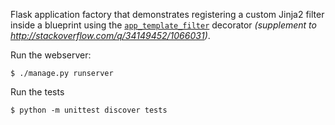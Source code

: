 Flask application factory that demonstrates registering a custom Jinja2 filter inside a blueprint using the [`app_template_filter`](http://flask.pocoo.org/docs/0.10/api/#flask.Blueprint.app_template_filter) decorator *(supplement to http://stackoverflow.com/q/34149452/1066031)*.

Run the webserver:

    $ ./manage.py runserver

Run the tests

    $ python -m unittest discover tests


